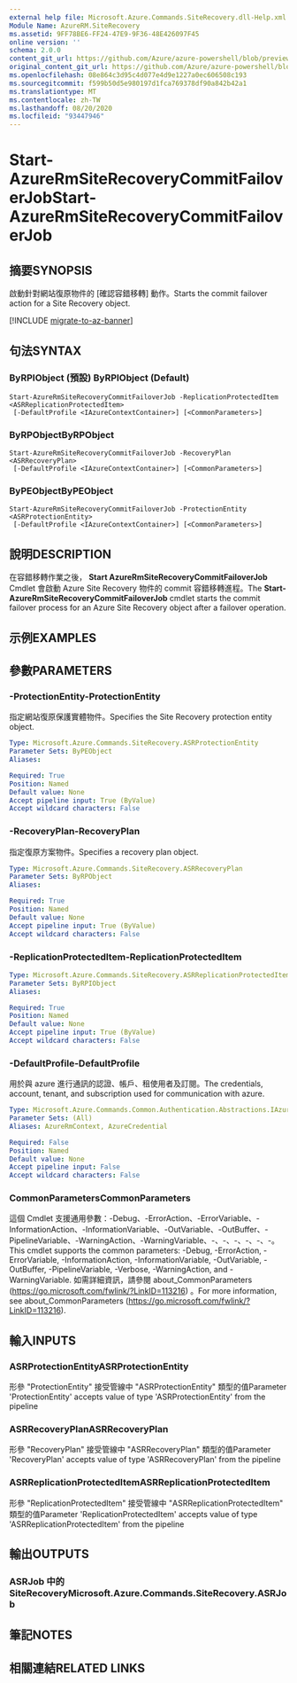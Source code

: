 ```yaml
---
external help file: Microsoft.Azure.Commands.SiteRecovery.dll-Help.xml
Module Name: AzureRM.SiteRecovery
ms.assetid: 9FF78BE6-FF24-47E9-9F36-48E426097F45
online version: ''
schema: 2.0.0
content_git_url: https://github.com/Azure/azure-powershell/blob/preview/src/ResourceManager/SiteRecovery/Commands.SiteRecovery/help/Start-AzureRmSiteRecoveryCommitFailoverJob.md
original_content_git_url: https://github.com/Azure/azure-powershell/blob/preview/src/ResourceManager/SiteRecovery/Commands.SiteRecovery/help/Start-AzureRmSiteRecoveryCommitFailoverJob.md
ms.openlocfilehash: 08e864c3d95c4d077e4d9e1227a0ec606508c193
ms.sourcegitcommit: f599b50d5e980197d1fca769378df90a842b42a1
ms.translationtype: MT
ms.contentlocale: zh-TW
ms.lasthandoff: 08/20/2020
ms.locfileid: "93447946"
---
```

# <span data-ttu-id="8ece6-101">Start-AzureRmSiteRecoveryCommitFailoverJob</span><span class="sxs-lookup"><span data-stu-id="8ece6-101">Start-AzureRmSiteRecoveryCommitFailoverJob</span></span>

## <span data-ttu-id="8ece6-102">摘要</span><span class="sxs-lookup"><span data-stu-id="8ece6-102">SYNOPSIS</span></span>
<span data-ttu-id="8ece6-103">啟動針對網站復原物件的 [確認容錯移轉] 動作。</span><span class="sxs-lookup"><span data-stu-id="8ece6-103">Starts the commit failover action for a Site Recovery object.</span></span>

[!INCLUDE [migrate-to-az-banner](../../includes/migrate-to-az-banner.md)]

## <span data-ttu-id="8ece6-104">句法</span><span class="sxs-lookup"><span data-stu-id="8ece6-104">SYNTAX</span></span>

### <span data-ttu-id="8ece6-105">ByRPIObject (預設) </span><span class="sxs-lookup"><span data-stu-id="8ece6-105">ByRPIObject (Default)</span></span>
```
Start-AzureRmSiteRecoveryCommitFailoverJob -ReplicationProtectedItem <ASRReplicationProtectedItem>
 [-DefaultProfile <IAzureContextContainer>] [<CommonParameters>]
```

### <span data-ttu-id="8ece6-106">ByRPObject</span><span class="sxs-lookup"><span data-stu-id="8ece6-106">ByRPObject</span></span>
```
Start-AzureRmSiteRecoveryCommitFailoverJob -RecoveryPlan <ASRRecoveryPlan>
 [-DefaultProfile <IAzureContextContainer>] [<CommonParameters>]
```

### <span data-ttu-id="8ece6-107">ByPEObject</span><span class="sxs-lookup"><span data-stu-id="8ece6-107">ByPEObject</span></span>
```
Start-AzureRmSiteRecoveryCommitFailoverJob -ProtectionEntity <ASRProtectionEntity>
 [-DefaultProfile <IAzureContextContainer>] [<CommonParameters>]
```

## <span data-ttu-id="8ece6-108">說明</span><span class="sxs-lookup"><span data-stu-id="8ece6-108">DESCRIPTION</span></span>
<span data-ttu-id="8ece6-109">在容錯移轉作業之後， **Start AzureRmSiteRecoveryCommitFailoverJob** Cmdlet 會啟動 Azure Site Recovery 物件的 commit 容錯移轉進程。</span><span class="sxs-lookup"><span data-stu-id="8ece6-109">The **Start-AzureRmSiteRecoveryCommitFailoverJob** cmdlet starts the commit failover process for an Azure Site Recovery object after a failover operation.</span></span>

## <span data-ttu-id="8ece6-110">示例</span><span class="sxs-lookup"><span data-stu-id="8ece6-110">EXAMPLES</span></span>

## <span data-ttu-id="8ece6-111">參數</span><span class="sxs-lookup"><span data-stu-id="8ece6-111">PARAMETERS</span></span>

### <span data-ttu-id="8ece6-112">-ProtectionEntity</span><span class="sxs-lookup"><span data-stu-id="8ece6-112">-ProtectionEntity</span></span>
<span data-ttu-id="8ece6-113">指定網站復原保護實體物件。</span><span class="sxs-lookup"><span data-stu-id="8ece6-113">Specifies the Site Recovery protection entity object.</span></span>

```yaml
Type: Microsoft.Azure.Commands.SiteRecovery.ASRProtectionEntity
Parameter Sets: ByPEObject
Aliases: 

Required: True
Position: Named
Default value: None
Accept pipeline input: True (ByValue)
Accept wildcard characters: False
```

### <span data-ttu-id="8ece6-114">-RecoveryPlan</span><span class="sxs-lookup"><span data-stu-id="8ece6-114">-RecoveryPlan</span></span>
<span data-ttu-id="8ece6-115">指定復原方案物件。</span><span class="sxs-lookup"><span data-stu-id="8ece6-115">Specifies a recovery plan object.</span></span>

```yaml
Type: Microsoft.Azure.Commands.SiteRecovery.ASRRecoveryPlan
Parameter Sets: ByRPObject
Aliases: 

Required: True
Position: Named
Default value: None
Accept pipeline input: True (ByValue)
Accept wildcard characters: False
```

### <span data-ttu-id="8ece6-116">-ReplicationProtectedItem</span><span class="sxs-lookup"><span data-stu-id="8ece6-116">-ReplicationProtectedItem</span></span>
```yaml
Type: Microsoft.Azure.Commands.SiteRecovery.ASRReplicationProtectedItem
Parameter Sets: ByRPIObject
Aliases: 

Required: True
Position: Named
Default value: None
Accept pipeline input: True (ByValue)
Accept wildcard characters: False
```

### <span data-ttu-id="8ece6-117">-DefaultProfile</span><span class="sxs-lookup"><span data-stu-id="8ece6-117">-DefaultProfile</span></span>
<span data-ttu-id="8ece6-118">用於與 azure 進行通訊的認證、帳戶、租使用者及訂閱。</span><span class="sxs-lookup"><span data-stu-id="8ece6-118">The credentials, account, tenant, and subscription used for communication with azure.</span></span>

```yaml
Type: Microsoft.Azure.Commands.Common.Authentication.Abstractions.IAzureContextContainer
Parameter Sets: (All)
Aliases: AzureRmContext, AzureCredential

Required: False
Position: Named
Default value: None
Accept pipeline input: False
Accept wildcard characters: False
```

### <span data-ttu-id="8ece6-119">CommonParameters</span><span class="sxs-lookup"><span data-stu-id="8ece6-119">CommonParameters</span></span>
<span data-ttu-id="8ece6-120">這個 Cmdlet 支援通用參數：-Debug、-ErrorAction、-ErrorVariable、-InformationAction、-InformationVariable、-OutVariable、-OutBuffer、-PipelineVariable、-WarningAction、-WarningVariable、-、-、-、-、-、-。</span><span class="sxs-lookup"><span data-stu-id="8ece6-120">This cmdlet supports the common parameters: -Debug, -ErrorAction, -ErrorVariable, -InformationAction, -InformationVariable, -OutVariable, -OutBuffer, -PipelineVariable, -Verbose, -WarningAction, and -WarningVariable.</span></span> <span data-ttu-id="8ece6-121">如需詳細資訊，請參閱 about_CommonParameters (https://go.microsoft.com/fwlink/?LinkID=113216) 。</span><span class="sxs-lookup"><span data-stu-id="8ece6-121">For more information, see about_CommonParameters (https://go.microsoft.com/fwlink/?LinkID=113216).</span></span>

## <span data-ttu-id="8ece6-122">輸入</span><span class="sxs-lookup"><span data-stu-id="8ece6-122">INPUTS</span></span>

### <span data-ttu-id="8ece6-123">ASRProtectionEntity</span><span class="sxs-lookup"><span data-stu-id="8ece6-123">ASRProtectionEntity</span></span>
<span data-ttu-id="8ece6-124">形參 "ProtectionEntity" 接受管線中 "ASRProtectionEntity" 類型的值</span><span class="sxs-lookup"><span data-stu-id="8ece6-124">Parameter 'ProtectionEntity' accepts value of type 'ASRProtectionEntity' from the pipeline</span></span>

### <span data-ttu-id="8ece6-125">ASRRecoveryPlan</span><span class="sxs-lookup"><span data-stu-id="8ece6-125">ASRRecoveryPlan</span></span>
<span data-ttu-id="8ece6-126">形參 "RecoveryPlan" 接受管線中 "ASRRecoveryPlan" 類型的值</span><span class="sxs-lookup"><span data-stu-id="8ece6-126">Parameter 'RecoveryPlan' accepts value of type 'ASRRecoveryPlan' from the pipeline</span></span>

### <span data-ttu-id="8ece6-127">ASRReplicationProtectedItem</span><span class="sxs-lookup"><span data-stu-id="8ece6-127">ASRReplicationProtectedItem</span></span>
<span data-ttu-id="8ece6-128">形參 "ReplicationProtectedItem" 接受管線中 "ASRReplicationProtectedItem" 類型的值</span><span class="sxs-lookup"><span data-stu-id="8ece6-128">Parameter 'ReplicationProtectedItem' accepts value of type 'ASRReplicationProtectedItem' from the pipeline</span></span>

## <span data-ttu-id="8ece6-129">輸出</span><span class="sxs-lookup"><span data-stu-id="8ece6-129">OUTPUTS</span></span>

### <span data-ttu-id="8ece6-130">ASRJob 中的 SiteRecovery</span><span class="sxs-lookup"><span data-stu-id="8ece6-130">Microsoft.Azure.Commands.SiteRecovery.ASRJob</span></span>

## <span data-ttu-id="8ece6-131">筆記</span><span class="sxs-lookup"><span data-stu-id="8ece6-131">NOTES</span></span>

## <span data-ttu-id="8ece6-132">相關連結</span><span class="sxs-lookup"><span data-stu-id="8ece6-132">RELATED LINKS</span></span>

